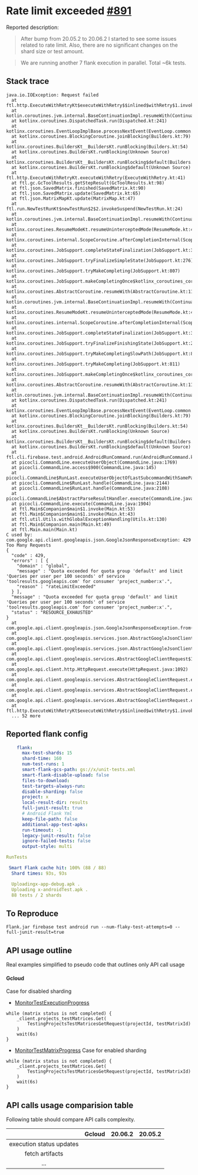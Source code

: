 # Rate limit exceeded [#891](https://github.com/Flank/flank/issues/891)
Reported description:
> After bump from 20.05.2 to 20.06.2 I started to see some issues related to rate limit. Also, there are no significant changes on the shard size or test amount.

> We are running another 7 flank execution in parallel. Total ~6k tests.

## Stack trace
```
java.io.IOException: Request failed
  at ftl.http.ExecuteWithRetryKt$executeWithRetry$$inlined$withRetry$1.invokeSuspend(ExecuteWithRetry.kt:36)
  at kotlin.coroutines.jvm.internal.BaseContinuationImpl.resumeWith(ContinuationImpl.kt:33)
  at kotlinx.coroutines.DispatchedTask.run(Dispatched.kt:241)
  at kotlinx.coroutines.EventLoopImplBase.processNextEvent(EventLoop.common.kt:270)
  at kotlinx.coroutines.BlockingCoroutine.joinBlocking(Builders.kt:79)
  at kotlinx.coroutines.BuildersKt__BuildersKt.runBlocking(Builders.kt:54)
  at kotlinx.coroutines.BuildersKt.runBlocking(Unknown Source)
  at kotlinx.coroutines.BuildersKt__BuildersKt.runBlocking$default(Builders.kt:36)
  at kotlinx.coroutines.BuildersKt.runBlocking$default(Unknown Source)
  at ftl.http.ExecuteWithRetryKt.executeWithRetry(ExecuteWithRetry.kt:41)
  at ftl.gc.GcToolResults.getStepResult(GcToolResults.kt:98)
  at ftl.json.SavedMatrix.finished(SavedMatrix.kt:90)
  at ftl.json.SavedMatrix.update(SavedMatrix.kt:65)
  at ftl.json.MatrixMapKt.update(MatrixMap.kt:47)
  at ftl.run.NewTestRunKt$newTestRun$2$2.invokeSuspend(NewTestRun.kt:24)
  at kotlin.coroutines.jvm.internal.BaseContinuationImpl.resumeWith(ContinuationImpl.kt:33)
  at kotlinx.coroutines.ResumeModeKt.resumeUninterceptedMode(ResumeMode.kt:45)
  at kotlinx.coroutines.internal.ScopeCoroutine.afterCompletionInternal(Scopes.kt:32)
  at kotlinx.coroutines.JobSupport.completeStateFinalization(JobSupport.kt:310)
  at kotlinx.coroutines.JobSupport.tryFinalizeSimpleState(JobSupport.kt:276)
  at kotlinx.coroutines.JobSupport.tryMakeCompleting(JobSupport.kt:807)
  at kotlinx.coroutines.JobSupport.makeCompletingOnce$kotlinx_coroutines_core(JobSupport.kt:787)
  at kotlinx.coroutines.AbstractCoroutine.resumeWith(AbstractCoroutine.kt:111)
  at kotlin.coroutines.jvm.internal.BaseContinuationImpl.resumeWith(ContinuationImpl.kt:46)
  at kotlinx.coroutines.ResumeModeKt.resumeUninterceptedMode(ResumeMode.kt:45)
  at kotlinx.coroutines.internal.ScopeCoroutine.afterCompletionInternal(Scopes.kt:32)
  at kotlinx.coroutines.JobSupport.completeStateFinalization(JobSupport.kt:310)
  at kotlinx.coroutines.JobSupport.tryFinalizeFinishingState(JobSupport.kt:236)
  at kotlinx.coroutines.JobSupport.tryMakeCompletingSlowPath(JobSupport.kt:849)
  at kotlinx.coroutines.JobSupport.tryMakeCompleting(JobSupport.kt:811)
  at kotlinx.coroutines.JobSupport.makeCompletingOnce$kotlinx_coroutines_core(JobSupport.kt:787)
  at kotlinx.coroutines.AbstractCoroutine.resumeWith(AbstractCoroutine.kt:111)
  at kotlin.coroutines.jvm.internal.BaseContinuationImpl.resumeWith(ContinuationImpl.kt:46)
  at kotlinx.coroutines.DispatchedTask.run(Dispatched.kt:241)
  at kotlinx.coroutines.EventLoopImplBase.processNextEvent(EventLoop.common.kt:270)
  at kotlinx.coroutines.BlockingCoroutine.joinBlocking(Builders.kt:79)
  at kotlinx.coroutines.BuildersKt__BuildersKt.runBlocking(Builders.kt:54)
  at kotlinx.coroutines.BuildersKt.runBlocking(Unknown Source)
  at kotlinx.coroutines.BuildersKt__BuildersKt.runBlocking$default(Builders.kt:36)
  at kotlinx.coroutines.BuildersKt.runBlocking$default(Unknown Source)
  at ftl.cli.firebase.test.android.AndroidRunCommand.run(AndroidRunCommand.kt:48)
  at picocli.CommandLine.executeUserObject(CommandLine.java:1769)
  at picocli.CommandLine.access$900(CommandLine.java:145)
  at picocli.CommandLine$RunLast.executeUserObjectOfLastSubcommandWithSameParent(CommandLine.java:2150)
  at picocli.CommandLine$RunLast.handle(CommandLine.java:2144)
  at picocli.CommandLine$RunLast.handle(CommandLine.java:2108)
  at picocli.CommandLine$AbstractParseResultHandler.execute(CommandLine.java:1975)
  at picocli.CommandLine.execute(CommandLine.java:1904)
  at ftl.Main$Companion$main$1.invoke(Main.kt:53)
  at ftl.Main$Companion$main$1.invoke(Main.kt:43)
  at ftl.util.Utils.withGlobalExceptionHandling(Utils.kt:130)
  at ftl.Main$Companion.main(Main.kt:49)
  at ftl.Main.main(Main.kt)
C used by: com.google.api.client.googleapis.json.GoogleJsonResponseException: 429 Too Many Requests
{ 
  "code" : 429,
  "errors" : [ {
    "domain" : "global",
    "message" : "Quota exceeded for quota group 'default' and limit 'Queries per user per 100 seconds' of service 'toolresults.googleapis.com' for consumer 'project_number:x'.",
    "reason" : "rateLimitExceeded"
  } ],
  "message" : "Quota exceeded for quota group 'default' and limit 'Queries per user per 100 seconds' of service 'toolresults.googleapis.com' for consumer 'project_number:x'.",
  "status" : "RESOURCE_EXHAUSTED"
} 
  at com.google.api.client.googleapis.json.GoogleJsonResponseException.from(GoogleJsonResponseException.java:150)
  at com.google.api.client.googleapis.services.json.AbstractGoogleJsonClientRequest.newExceptionOnError(AbstractGoogleJsonClientRequest.java:113)
  at com.google.api.client.googleapis.services.json.AbstractGoogleJsonClientRequest.newExceptionOnError(AbstractGoogleJsonClientRequest.java:40)
  at com.google.api.client.googleapis.services.AbstractGoogleClientRequest$1.interceptResponse(AbstractGoogleClientRequest.java:443)
  at com.google.api.client.http.HttpRequest.execute(HttpRequest.java:1092)
  at com.google.api.client.googleapis.services.AbstractGoogleClientRequest.executeUnparsed(AbstractGoogleClientRequest.java:541)
  at com.google.api.client.googleapis.services.AbstractGoogleClientRequest.executeUnparsed(AbstractGoogleClientRequest.java:474)
  at com.google.api.client.googleapis.services.AbstractGoogleClientRequest.execute(AbstractGoogleClientRequest.java:591)
  at ftl.http.ExecuteWithRetryKt$executeWithRetry$$inlined$withRetry$1.invokeSuspend(ExecuteWithRetry.kt:41)
  ... 52 more   
```

## Reported flank config
```yaml
    flank:
      max-test-shards: 15
      shard-time: 160
      num-test-runs: 1
      smart-flank-gcs-path: gs://x/unit-tests.xml
      smart-flank-disable-upload: false
      files-to-download:
      test-targets-always-run:
      disable-sharding: false
      project: x
      local-result-dir: results
      full-junit-result: true
      # Android Flank Yml
      keep-file-path: false
      additional-app-test-apks:
      run-timeout: -1
      legacy-junit-result: false
      ignore-failed-tests: false
      output-style: multi

RunTests

 Smart Flank cache hit: 100% (88 / 88)
  Shard times: 93s, 93s

  Uploadingx-app-debug.apk .
  Uploading x-androidTest.apk .
  88 tests / 2 shards
```

## To Reproduce
```shell script
Flank.jar firebase test android run --num-flaky-test-attempts=0 --full-junit-result=true
```

## API usage outline
Real examples simplified to pseudo code that outlines only API call usage 
#### Gcloud
Case for disabled sharding
* [MonitorTestExecutionProgress](https://github.com/Flank/gcloud_cli/blob/137d864acd5928baf25434cf59b0225c4d1f9319/google-cloud-sdk/lib/googlecloudsdk/api_lib/firebase/test/matrix_ops.py#L164)
```
while (matrix status is not completed) {
    _client.projects_testMatrices.Get(
        TestingProjectsTestMatricesGetRequest(projectId, testMatrixId)
    )
    wait(6s)
}
```
* [MonitorTestMatrixProgress](https://github.com/Flank/gcloud_cli/blob/137d864acd5928baf25434cf59b0225c4d1f9319/google-cloud-sdk/lib/googlecloudsdk/api_lib/firebase/test/matrix_ops.py#L248)
Case for enabled sharding  
```
while (matrix status is not completed) {
    _client.projects_testMatrices.Get(
        TestingProjectsTestMatricesGetRequest(projectId, testMatrixId)
    )
    wait(6s)
}
```

## API calls usage comparision table
Following table should compare API calls complexity.

|                          |  Gcloud  |  20.06.2 | 20.05.2 |
|:------------------------:|:--------:|:--------:|:-------:|
| execution status updates |          |          |         |
| fetch artifacts          |          |          |         |
| ...                      |          |          |         |